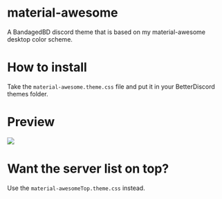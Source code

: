 # material-awesome
A BandagedBD discord theme that is based on my material-awesome desktop color scheme.

# How to install
Take the `material-awesome.theme.css` file and put it in your BetterDiscord themes folder.

# Preview
<img src="https://i.imgur.com/Tu7O4Mo.png"/>

# Want the server list on top?
Use the `material-awesomeTop.theme.css` instead.
